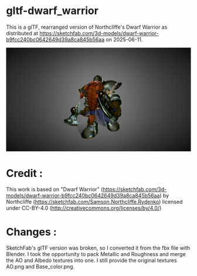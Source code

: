 # gltf-dwarf_warrior
This is a glTF, rearranged version of Northcliffe's Dwarf Warrior as distributed at https://sketchfab.com/3d-models/dwarf-warrior-b9fcc240bc0642649d39a8ca845b56aa on 2025-06-11.

![Preview image](Preview.JPG)

# Credit :
This work is based on "Dwarf Warrior" (https://sketchfab.com/3d-models/dwarf-warrior-b9fcc240bc0642649d39a8ca845b56aa) by Northcliffe (https://sketchfab.com/Samson.Northcliffe.Rydenko) licensed under CC-BY-4.0 (http://creativecommons.org/licenses/by/4.0/)

# Changes :
SketchFab's glTF version was broken, so I converted it from the fbx file with Blender. I took the opportunity to pack Metallic and Roughness and merge the AO and Albedo textures into one. I still provide the original textures AO.png and Base_color.png.
